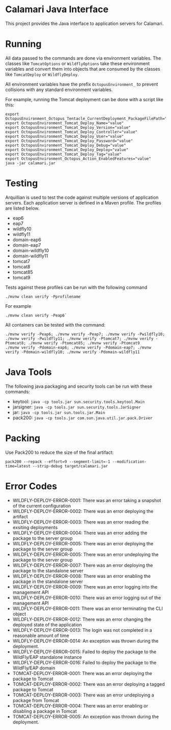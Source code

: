 # Calamari Java Interface

This project provides the Java interface to application servers for Calamari.

# Running

All data passed to the commands are done via environment variables. The classes like `TomcatOptions` or `WildflyOptions`
take these environment variables and convert them into objects that are consumed by the classes like `TomcatDeploy` or
`WildflyDeploy`.  

All environment variables have the prefix `OctopusEnvironment_` to prevent collisions with any standard environment
variables.

For example, running the Tomcat deployment can be done with a script like this:

```
export OctopusEnvironment_Octopus_Tentacle_CurrentDeployment_PackageFilePath="value"
export OctopusEnvironment_Tomcat_Deploy_Name="value"
export OctopusEnvironment_Tomcat_Deploy_Version="value"
export OctopusEnvironment_Tomcat_Deploy_Controller="value"
export OctopusEnvironment_Tomcat_Deploy_User="value"
export OctopusEnvironment_Tomcat_Deploy_Password="value"
export OctopusEnvironment_Tomcat_Deploy_Debug="value"
export OctopusEnvironment_Tomcat_Deploy_Deploy="value"
export OctopusEnvironment_Tomcat_Deploy_Tag="value"
export OctopusEnvironment_Octopus_Action_EnabledFeatures="value"
java -jar calamari.jar
```

# Testing

Arquillian is used to test the code against multiple versions of application servers.
Each application server is defined in a Maven profile. The profiles are listed below.

* eap6
* eap7
* wildfly10
* wildfly11
* domain-eap6
* domain-eap7
* domain-wildfly10
* domain-wildfly11
* tomcat7
* tomcat8
* tomcat85
* tomcat9

Tests against these profiles can be run with the following command

```
./mvnw clean verify -Pprofilename
```

For example

```
./mvnw clean verify -Peap6`
```

All containers can be tested with the command:

```
./mvnw verify -Peap6; ./mvnw verify -Peap7; ./mvnw verify -Pwildfly10; ./mvnw verify -Pwildfly11; ./mvnw verify -Ptomcat7; ./mvnw verify -Ptomcat8; ./mvnw verify -Ptomcat85; ./mvnw verify -Ptomcat9
./mvnw verify -Pdomain-eap6; ./mvnw verify -Pdomain-eap7; ./mvnw verify -Pdomain-wildfly10; ./mvnw verify -Pdomain-wildfly11
```

# Java Tools

The following java packaging and security tools can be run with these commands:

* keytool: ```java -cp tools.jar sun.security.tools.keytool.Main```
* jarsigner: ```java -cp tools.jar sun.security.tools.JarSigner```
* jar: ```java -cp tools.jar sun.tools.jar.Main```
* pack200: ```java -cp tools.jar com.sun.java.util.jar.pack.Driver```

# Packing

Use Pack200 to reduce the size of the final artifact:

```
pack200 --repack --effort=9 --segment-limit=-1 --modification-time=latest --strip-debug target/calamari.jar
```

# Error Codes

* WILDFLY-DEPLOY-ERROR-0001: There was an error taking a snapshot of the current configuration
* WILDFLY-DEPLOY-ERROR-0002: There was an error deploying the artifact
* WILDFLY-DEPLOY-ERROR-0003: There was an error reading the exsiting deployments
* WILDFLY-DEPLOY-ERROR-0004: There was an error adding the package to the server group
* WILDFLY-DEPLOY-ERROR-0005: There was an error deploying the package to the server group
* WILDFLY-DEPLOY-ERROR-0005: There was an error undeploying the package to the server group
* WILDFLY-DEPLOY-ERROR-0007: There was an error deploying the package to the standalone server
* WILDFLY-DEPLOY-ERROR-0008: There was an error enabling the package in the standalone server 
* WILDFLY-DEPLOY-ERROR-0009: There was an error logging into the management API 
* WILDFLY-DEPLOY-ERROR-0010: There was an error logging out of the management API
* WILDFLY-DEPLOY-ERROR-0011: There was an error terminating the CLI object
* WILDFLY-DEPLOY-ERROR-0012: There was an error changing the deployed state of the application
* WILDFLY-DEPLOY-ERROR-0013: The login was not completed in a reasonable amount of time
* WILDFLY-DEPLOY-ERROR-0014: An exception was thrown during the deployment.
* WILDFLY-DEPLOY-ERROR-0015: Failed to deploy the package to the WildFly/EAP standalone instance
* WILDFLY-DEPLOY-ERROR-0016: Failed to deploy the package to the WildFly/EAP domain
* TOMCAT-DEPLOY-ERROR-0001: There was an error deploying the package to Tomcat
* TOMCAT-DEPLOY-ERROR-0002: There was an error deploying a tagged package to Tomcat
* TOMCAT-DEPLOY-ERROR-0003: There was an error undeploying a package from Tomcat
* TOMCAT-DEPLOY-ERROR-0004: There was an error enabling or disabling a package in Tomcat
* TOMCAT-DEPLOY-ERROR-0005: An exception was thrown during the deployment.